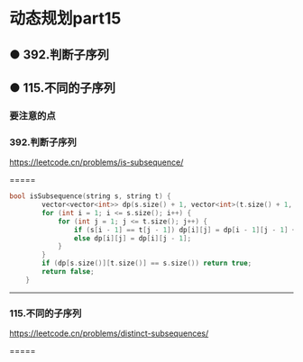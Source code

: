 # 动态规划part15
## ● 392.判断子序列
## ● 115.不同的子序列


### 要注意的点


### 392.判断子序列
https://leetcode.cn/problems/is-subsequence/



=====
```c++
bool isSubsequence(string s, string t) {
        vector<vector<int>> dp(s.size() + 1, vector<int>(t.size() + 1, 0));
        for (int i = 1; i <= s.size(); i++) {
            for (int j = 1; j <= t.size(); j++) {
                if (s[i - 1] == t[j - 1]) dp[i][j] = dp[i - 1][j - 1] + 1;
                else dp[i][j] = dp[i][j - 1];
            }
        }
        if (dp[s.size()][t.size()] == s.size()) return true;
        return false;
    }
```



----
### 115.不同的子序列
https://leetcode.cn/problems/distinct-subsequences/

=====


